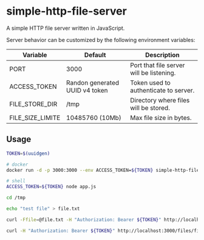 # simple-http-file-server

A simple HTTP file server written in JavaScript.

Server behavior can be customized by the following environment variables:

| Variable | Default | Description |
| --- | --- | --- |
| PORT | 3000 | Port that file server will be listening. |
| ACCESS_TOKEN | Randon generated UUID v4 token | Token used to authenticate to server. |
| FILE_STORE_DIR | /tmp | Directory where files will be stored. |
| FILE_SIZE_LIMITE | 10485760 (10Mb) | Max file size in bytes. |

## Usage

```bash
TOKEN=$(uuidgen)

# docker
docker run -d -p 3000:3000 --env ACCESS_TOKEN=${TOKEN} simple-http-file-server:0.0.1

# shell
ACCESS_TOKEN=${TOKEN} node app.js

cd /tmp

echo "test file" > file.txt

curl -Ffile=@file.txt -H "Authorization: Bearer ${TOKEN}" http://localhost:3000/upload

curl -H "Authorization: Bearer ${TOKEN}" http://localhost:3000/files/file.txt
```